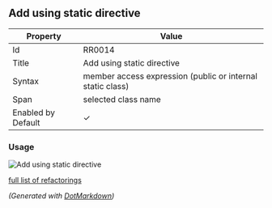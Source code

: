 ## Add using static directive

| Property           | Value                                                        |
| ------------------ | ------------------------------------------------------------ |
| Id                 | RR0014                                                       |
| Title              | Add using static directive                                   |
| Syntax             | member access expression \(public or internal static class\) |
| Span               | selected class name                                          |
| Enabled by Default | &#x2713;                                                     |

### Usage

![Add using static directive](../../images/refactorings/AddUsingStaticDirective.png)

[full list of refactorings](Refactorings.md)

*\(Generated with [DotMarkdown](http://github.com/JosefPihrt/DotMarkdown)\)*